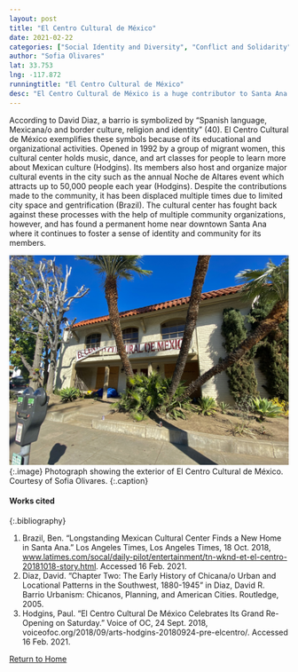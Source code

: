 ```yaml
---
layout: post
title: "El Centro Cultural de México"
date: 2021-02-22
categories: ["Social Identity and Diversity", "Conflict and Solidarity"]
author: "Sofia Olivares"
lat: 33.753
lng: -117.872
runningtitle: "El Centro Cultural de México"
desc: "El Centro Cultural de México is a huge contributor to Santa Ana’s Latinx history through the cultural classes and events it hosts."
---
```

According to David Diaz, a barrio is symbolized by “Spanish language, Mexicana/o and border culture, religion and identity” (40). El Centro Cultural de México exemplifies these symbols because of its educational and organizational activities. Opened in 1992 by a group of migrant women, this cultural center holds music, dance, and art classes for people to learn more about Mexican culture (Hodgins). Its members also host and organize major cultural events in the city such as the annual Noche de Altares event which attracts up to 50,000 people each year (Hodgins). Despite the contributions made to the community, it has been displaced multiple times due to limited city space and gentrification (Brazil). The cultural center has fought back against these processes with the help of multiple community organizations, however, and has found a permanent home near downtown Santa Ana where it continues to foster a sense of identity and community for its members.

![El Centro Cultural de México](images/ElCentroCulturaldeMexico_S_Pin2_Image1.jpg)
   {:.image} 
Photograph showing the exterior of El Centro Cultural de México. Courtesy of Sofia Olivares.
   {:.caption} 


#### Works cited

{:.bibliography}
1. Brazil, Ben. “Longstanding Mexican Cultural Center Finds a New Home in Santa Ana.” Los Angeles Times, Los Angeles Times, 18 Oct. 2018, www.latimes.com/socal/daily-pilot/entertainment/tn-wknd-et-el-centro-20181018-story.html. Accessed 16 Feb. 2021.
2. Diaz, David. “Chapter Two: The Early History of Chicana/o Urban and Locational Patterns in the Southwest, 1880-1945” in Diaz, David R. Barrio Urbanism: Chicanos, Planning, and American Cities. Routledge, 2005.
3. Hodgins, Paul. “El Centro Cultural De México Celebrates Its Grand Re-Opening on Saturday.” Voice of OC, 24 Sept. 2018, voiceofoc.org/2018/09/arts-hodgins-20180924-pre-elcentro/. Accessed 16 Feb. 2021.

[Return to Home](https://uclachicanxstudies.github.io/BarrioSuburbanisms/)

